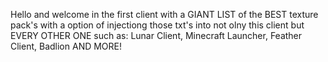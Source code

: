 Hello and welcome in the first client with a GIANT LIST of the BEST texture pack's with a option of injectiong those txt's into not olny this client but EVERY OTHER ONE such as: Lunar Client, Minecraft Launcher, Feather Client, Badlion AND MORE!
